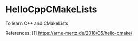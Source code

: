 # HelloCppCMakeLists
To learn C++ and CMakeLists

References:
[1]
https://arne-mertz.de/2018/05/hello-cmake/

